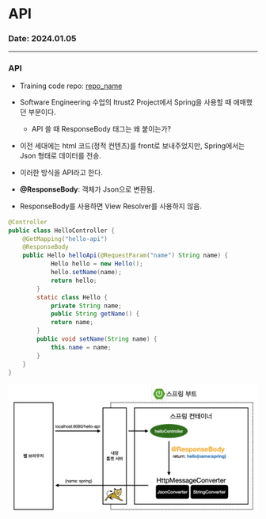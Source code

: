 # API

### Date: 2024.01.05

---

### API
* Training code repo: [repo_name](link)

* Software Engineering 수업의 Itrust2 Project에서 Spring을 사용할 때 애매했던 부분이다.
    * API 쓸 때 ResponseBody 태그는 왜 붙이는가?
* 이전 세대에는 html 코드(정적 컨텐츠)를 front로 보내주었지만, Spring에서는 Json 형태로 데이터를 전송.
* 이러한 방식을 API라고 한다.
* **@ResponseBody**: 객체가 Json으로 변환됨.
* ResponseBody를 사용하면 View Resolver를 사용하지 않음.

```java
@Controller
public class HelloController {
    @GetMapping("hello-api")
    @ResponseBody
    public Hello helloApi(@RequestParam("name") String name) {
            Hello hello = new Hello();
            hello.setName(name);
            return hello;
        }
        static class Hello {
            private String name;
            public String getName() {
            return name;
        }
        public void setName(String name) {
            this.name = name;
        }
    }
}
```

![](img/api_1.png?raw=true)